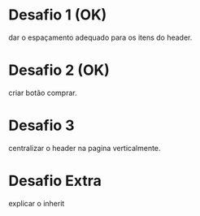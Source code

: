 # Desafio 1 (OK)
dar o espaçamento adequado para os itens do header. 

# Desafio 2 (OK)
criar botão comprar.

# Desafio 3
centralizar o header na pagina verticalmente.

# Desafio Extra
explicar o inherit